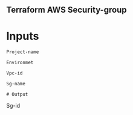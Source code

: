 ## Terraform AWS Security-group
# Inputs
```````
Project-name

Environmet 

Vpc-id

Sg-name

# Output
```````
Sg-id
